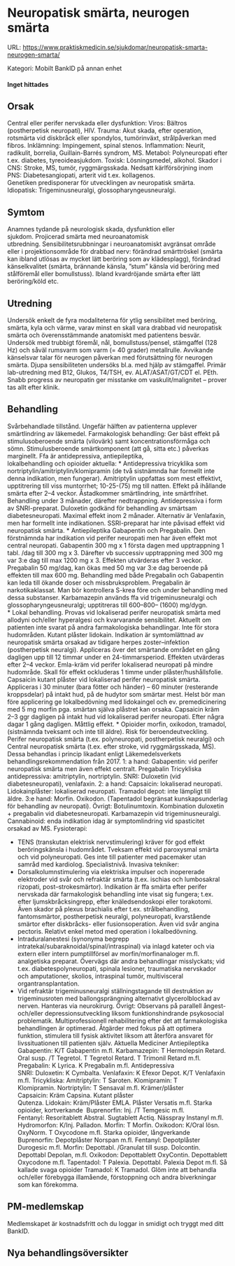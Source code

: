 # Neuropatisk smärta, neurogen smärta

URL: https://www.praktiskmedicin.se/sjukdomar/neuropatisk-smarta-neurogen-smarta/



Kategori: Mobilt BankID på annan enhet

#### Inget hittades

## Orsak

Central eller perifer nervskada eller dysfunktion:
Viros: Bältros (postherpetisk neuropati), HIV.
Trauma: Akut skada, efter operation, rotsmärta vid diskbråck eller spondylos,
tumörinväxt, strålpåverkan med fibros.
Inklämning: Impingement, spinal stenos.
Inflammation: Neurit, radikulit, borrelia, Guillain-Barrés syndrom, MS.
Metabol: Polyneuropati efter t.ex. diabetes, tyreoideasjukdom.
Toxisk: Lösningsmedel, alkohol.
Skador i CNS: Stroke, MS, tumör, ryggmärgsskada.
Nedsatt kärlförsörjning inom PNS: Diabetesangiopati, arterit vid t.ex. kollagenos.
Genetiken predisponerar för utvecklingen av neuropatisk smärta.
Idiopatisk: Trigeminusneuralgi, glossopharyngeusneuralgi.

## Symtom

Anamnes tydande på neurologisk skada, dysfunktion eller sjukdom. Projicerad smärta med neuroanatomisk utbredning. Sensibilitetsrubbningar i neuroanatomiskt avgränsat område eller i projektionsområde för drabbad nerv: förändrad smärttröskel (smärta kan ibland utlösas av mycket lätt beröring som av klädesplagg), förändrad känselkvalitet (smärta, brännande känsla, ”stum” känsla vid beröring med stålföremål eller bomullstuss).
Ibland kvardröjande smärta efter lätt beröring/köld etc.

## Utredning

Undersök enkelt de fyra modaliteterna för ytlig sensibilitet med beröring, smärta, kyla och värme, varav minst en skall vara drabbad vid neuropatisk smärta och överensstämmande anatomiskt med patientens besvär. Undersök med trubbigt föremål, nål, bomullstuss/pensel, stämgaffel (128 Hz) och såväl rumsvarm som varm (= 40 grader) metallrulle. Avvikande känselsvar talar för neurogen påverkan med förutsättning för neurogen smärta. Djupa sensibiliteten undersöks bl.a. med hjälp av stämgaffel.
Primär lab-utredning med B12, Glukos, T4/TSH, ev. ALAT/ASAT/GT/CDT el. PEth.
Snabb progress av neuropatin ger misstanke om vaskulit/malignitet – prover tas allt efter klinik.

## Behandling

Svårbehandlade tillstånd. Ungefär hälften av patienterna upplever smärtlindring av läkemedel.
Farmakologisk behandling: Ger bäst effekt på stimulusoberoende smärta (vilovärk) samt koncentrationsförmåga och sömn. Stimulusberoende smärtkomponent (att gå, sitta etc.) påverkas marginellt.
Ffa är antidepressiva, antiepileptika, lokalbehandling och opioider aktuella:
* Antidepressiva tricyklika som nortriptylin/amitriptylin/klomipramin (de två sistnämnda har formellt inte denna indikation, men fungerar). Amitriptylin uppfattas som mest effektivt, upptitrering till viss muntorrhet; 10-25-(75) mg till natten. Effekt på ihållande smärta efter 2–4 veckor. Åstadkommer smärtlindring, inte smärtfrihet. Behandling under 3 månader, därefter nedtrappning.
Antidepressiva i form av SNRI-preparat. Duloxetin godkänd för behandling av smärtsam diabetesneuropati. Maximal effekt inom 2 månader. Alternativ är Venlafaxin, men har formellt inte indikationen.
SSRI-preparat har inte påvisad effekt vid neuropatisk smärta.
* Antiepileptika Gabapentin och Pregabalin. Den förstnämnda har indikation vid perifer neuropati men har även effekt mot central neuropati. Gabapentin 300 mg x 1 första dagen med upptrappning 1 tabl. /dag till 300 mg x 3. Därefter vb successiv upptrappning med 300 mg var 3:e dag till max 1200 mg x 3. Effekten utvärderas efter 3 veckor. Pregabalin 50 mg/dag, kan ökas med 50 mg var 3:e dag beroende på effekten till max 600 mg. Behandling med både Pregabalin och Gabapentin kan leda till ökande doser och missbruksproblem. Pregabalin är narkotikaklassat. Man bör kontrollera S-krea före och under behandling med dessa substanser.
Karbamazepin används ffa vid trigeminusneuralgi och glossopharyngeusneuralgi; upptitreras till 600–800– (1600) mg/dygn.
* Lokal behandling. Provas vid lokaliserad perifer neuropatisk smärta med allodyni och/eller hyperalgesi och kvarvarande sensibilitet. Aktuellt om patienten inte svarat på andra farmakologiska behandlingar. Inte för stora hudområden. Kutant plåster lidokain. Indikation är symtomlättnad av neuropatisk smärta orsakad av tidigare herpes zoster–infektion (postherpetisk neuralgi). Appliceras över det smärtande området en gång dagligen upp till 12 timmar under en 24-timmarsperiod. Effekten utvärderas efter 2–4 veckor.
Emla-kräm vid perifer lokaliserad neuropati på mindre hudområde. Skall för effekt ockluderas 1 timme under plåster/hushållsfolie.
Capsaicin kutant plåster vid lokaliserad perifer neuropatisk smärta. Appliceras i 30 minuter (bara fötter och händer) – 60 minuter (resterande kroppsdelar) på intakt hud, på de hudytor som smärtar mest. Helst bör man före applicering ge lokalbedövning med lidokaingel och ev. premedicinering med 5 mg morfin pga. smärtan själva plåstret kan orsaka.
Capsaicin kräm 2–3 ggr dagligen på intakt hud vid lokaliserad perifer neuropati. Efter några dagar 1 gång dagligen. Måttlig effekt.
* Opioider morfin, oxikodon, tramadol, (sistnämnda tveksamt och inte till äldre). Risk för beroendeutveckling.
Perifer neuropatisk smärta (t.ex. polyneuropati, postherpetisk neuralgi) och
Central neuropatisk smärta (t.ex. efter stroke, vid ryggmärgsskada, MS).
Dessa behandlas i princip likadant enligt Läkemedelsverkets behandlingsrekommendation från 2017.
1: a hand:
Gabapentin: vid perifer neuropatisk smärta men även effekt centralt.
Pregabalin
Tricykliska antidepressiva: amitriptylin, nortriptylin. SNRI: Duloxetin (vid diabetesneuropati), venlafaxin.
2: a hand:
Capsaicin: lokaliserad neuropati.
Lidokainplåster: lokaliserad neuropati.
Tramadol depot: inte lämpligt till äldre.
3:e hand:
Morfin.
Oxikodon.
(Tapentadol begränsat kunskapsunderlag för behandling av neuropati).
Övrigt:
Botulinumtoxin.
Kombination duloxetin + pregabalin vid diabetesneuropati.
Karbamazepin vid trigeminusneuralgi.
Cannabinoid: enda indikation idag är symptomlindring vid spasticitet orsakad av MS.
Fysioterapi:
* TENS (transkutan elektrisk nervstimulering) kräver för god effekt beröringskänsla i hudområdet. Tveksam effekt vid paroxysmal smärta och vid polyneuropati. Ges inte till patienter med pacemaker utan samråd med kardiolog.
Specialistnivå. Invasiva tekniker:
* Dorsalkolumnstimulering via elektriska impulser och inopererade elektroder vid svår och refraktär smärta (t.ex. ischias och lumbosakral rizopati, post–strokesmärtor). Indikation är ffa smärta efter perifer nervskada där farmakologisk behandling inte visat sig fungera; t.ex. efter ljumskbråcksingrepp, efter knäledsendoskopi eller torakotomi. Även skador på plexus brachialis efter t.ex. strålbehandling, fantomsmärtor, postherpetisk neuralgi, polyneuropati, kvarstående smärtor efter diskbråcks- eller fusionsoperation. Även vid svår angina pectoris. Relativt enkel metod med operation i lokalbedövning.
* Intraduralanestesi (synonyma begrepp intratekal/subaraknoidal/spinal/intraspinal) via inlagd kateter och via extern eller intern pumptillförsel av morfin/morfinanaloger m.fl. analgetiska preparat. Övervägs där andra behandlingar misslyckats; vid t.ex. diabetespolyneuropati, spinala lesioner, traumatiska nervskador och amputationer, skolios, intraspinal tumör, multivisceral organtransplantation.
* Vid refraktär trigeminusneuralgi ställningstagande till destruktion av trigeminusroten med ballongsprängning alternativt glycerolblockad av nerven. Hanteras via neurokirurg.
Övrigt: Observans på parallell ångest- och/eller depressionsutveckling liksom funktionshindrande psykosocial problematik. Multiprofessionell rehabilitering efter det att farmakologiska behandlingen är optimerad. Åtgärder med fokus på att optimera funktion, stimulera till fysisk aktivitet liksom att återföra ansvaret för livssituationen till patienten själv.
Aktuella Mediciner
Antiepileptika 
Gabapentin: K/T Gabapentin m.fl.
Karbamazepin: T Hermolepsin Retard. Oral susp. /T Tegretol. T Tegretol Retard. T Trimonil Retard m.fl.
Pregabalin: K Lyrica. K Pregabalin m.fl.
Antidepressiva
SNRI: Duloxetin: K Cymbalta. Venlafaxin: K Efexor Depot. K/T Venlafaxin m.fl.
Tricykliska: Amitriptylin: T Saroten. Klomipramin: T Klomipramin. Nortriptylin: T Sensaval m.fl.
Krämer/plåster 
Capsaicin: Kräm Capsina. Kutant plåster Qutenza. Lidokain: Kräm/Plåster EMLA. Plåster Versatis m.fl.
Starka opioider, kortverkande 
Buprenorfin: Inj. /T Temgesic m.fl.
Fentanyl: Resoritablett Abstral. Sugtablett Actiq. Nässpray Instanyl m.fl.
Hydromorfon: K/Inj. Palladon. Morfin: T Morfin. Oxikodon: K/Oral lösn. OxyNorm. T Oxycodone m.fl.
Starka opioider, långverkande
Buprenorfin: Depotplåster Norspan m.fl.
Fentanyl: Depotplåster Durogesic m.fl.
Morfin: Depottabl. /Granulat till susp. Dolcontin. Depottabl Depolan, m.fl.
Oxikodon: Depottablett OxyContin. Depottablett Oxycodone m.fl.
Tapentadol: T Palexia. Depottabl. Palexia Depot m.fl.
Så kallade svaga opioider
Tramadol: K Tramadol.
Glöm inte att behandla och/eller förebygga illamående, förstoppning och andra biverkningar som kan förekomma.

## PM-medlemskap

Medlemskapet är kostnadsfritt och du loggar in smidigt och tryggt med ditt BankID.

## Nya behandlingsöversikter

